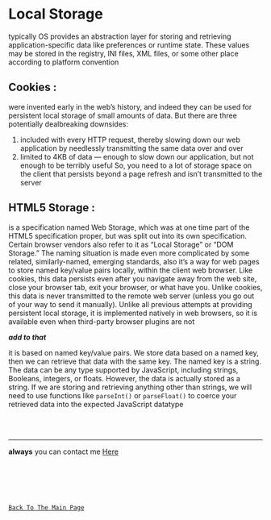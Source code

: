 # Local Storage
typically OS provides an abstraction layer for storing and retrieving application-specific data like preferences or runtime state. These values may be stored in the registry, INI files, XML files, or some other place according to platform convention

## Cookies :
were invented early in the web’s history, and indeed they can be used for persistent local storage of small amounts of data. But there are three potentially dealbreaking downsides:
1. included with every HTTP request, thereby slowing down our web application by needlessly transmitting the same data over and over
2.  limited to 4KB of data — enough to slow down our application, but not enough to be terribly useful So, you need to a lot of storage space on the client that persists beyond a page refresh and isn’t transmitted to the server

## HTML5 Storage :
 is a specification named Web Storage, which was at one time part of the HTML5 specification proper, but was split out into its own specification. Certain browser vendors also refer to it as “Local Storage” or “DOM Storage.” The naming situation is made even more complicated by some related, similarly-named, emerging standards, also it’s a way for web pages to store named key/value pairs locally, within the client web browser. Like cookies, this data persists even after you navigate away from the web site, close your browser tab, exit your browser, or what have you. Unlike cookies, this data is never transmitted to the remote web server (unless you go out of your way to send it manually). Unlike all previous attempts at providing persistent local storage, it is implemented natively in web browsers, so it is available even when third-party browser plugins are not
 
***add to that***

it is based on named key/value pairs. We store data based on a named key, then we can retrieve that data with the same key. The named key is a string. The data can be any type supported by JavaScript, including strings, Booleans, integers, or floats. However, the data is actually stored as a string. If we are storing and retrieving anything other than strings, we will need to use functions like `parseInt()` or `parseFloat()` to coerce your retrieved data into the expected JavaScript datatype

<br>
<br>
<hr>


**always** you can contact me [Here](https://3madov-77.github.io/Side-Projects/Me/index.html)

<br>
<br>
<br>
<br>

[`Back To The Main Page`](https://3madov-77.github.io/Reading-Notes/)
